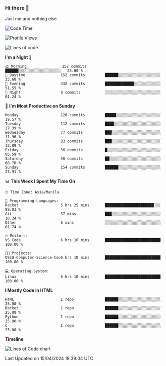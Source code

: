 ### Hi there 👋

Just me and nothing else


<!--START_SECTION:waka-->
![Code Time](http://img.shields.io/badge/Code%20Time-137%20hrs%206%20mins-blue)

![Profile Views](http://img.shields.io/badge/Profile%20Views-13-blue)

![Lines of code](https://img.shields.io/badge/From%20Hello%20World%20I%27ve%20Written-1.6%20million%20lines%20of%20code-blue)

**I'm a Night 🦉** 

```text
🌞 Morning                152 commits         ██████░░░░░░░░░░░░░░░░░░░   23.60 % 
🌆 Daytime                152 commits         ██████░░░░░░░░░░░░░░░░░░░   23.60 % 
🌃 Evening                332 commits         █████████████░░░░░░░░░░░░   51.55 % 
🌙 Night                  8 commits           ░░░░░░░░░░░░░░░░░░░░░░░░░   01.24 % 
```
📅 **I'm Most Productive on Sunday** 

```text
Monday                   126 commits         █████░░░░░░░░░░░░░░░░░░░░   19.57 % 
Tuesday                  112 commits         ████░░░░░░░░░░░░░░░░░░░░░   17.39 % 
Wednesday                77 commits          ███░░░░░░░░░░░░░░░░░░░░░░   11.96 % 
Thursday                 83 commits          ███░░░░░░░░░░░░░░░░░░░░░░   12.89 % 
Friday                   36 commits          █░░░░░░░░░░░░░░░░░░░░░░░░   05.59 % 
Saturday                 56 commits          ██░░░░░░░░░░░░░░░░░░░░░░░   08.70 % 
Sunday                   154 commits         ██████░░░░░░░░░░░░░░░░░░░   23.91 % 
```


📊 **This Week I Spent My Time On** 

```text
🕑︎ Time Zone: Asia/Manila

💬 Programming Languages: 
Racket                   5 hrs 25 mins       ██████████████████████░░░   88.03 % 
Git                      37 mins             ███░░░░░░░░░░░░░░░░░░░░░░   10.24 % 
Other                    6 mins              ░░░░░░░░░░░░░░░░░░░░░░░░░   01.74 % 

🔥 Editors: 
VS Code                  6 hrs 10 mins       █████████████████████████   100.00 % 

🐱‍💻 Projects: 
OSSU-Computer-Science-Cou6 hrs 10 mins       █████████████████████████   100.00 % 

💻 Operating System: 
Linux                    6 hrs 10 mins       █████████████████████████   100.00 % 
```

**I Mostly Code in HTML** 

```text
HTML                     1 repo              ██████░░░░░░░░░░░░░░░░░░░   25.00 % 
Racket                   1 repo              ██████░░░░░░░░░░░░░░░░░░░   25.00 % 
Python                   1 repo              ██████░░░░░░░░░░░░░░░░░░░   25.00 % 
C                        1 repo              ██████░░░░░░░░░░░░░░░░░░░   25.00 % 
```



**Timeline**

![Lines of Code chart](https://raw.githubusercontent.com/mauring55/mauring55/main/assets/bar_graph.png)


 Last Updated on 15/04/2024 18:39:04 UTC
<!--END_SECTION:waka-->
